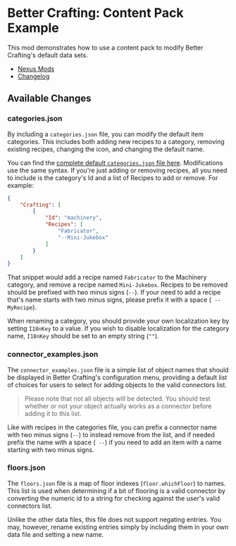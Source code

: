 # Better Crafting: Content Pack Example

This mod demonstrates how to use a content pack to modify
Better Crafting's default data sets.

* [Nexus Mods](https://www.nexusmods.com/stardewvalley/mods/11115/)
* [Changelog](https://github.com/KhloeLeclair/StardewMods/blob/main/BetterCrafting.Example/CHANGELOG.md)


## Available Changes

### categories.json

By including a `categories.json` file, you can modify the default item
categories. This includes both adding new recipes to a category, removing
existing recipes, changing the icon, and changing the default name.

You can find the [complete default `categories.json` file here](https://github.com/KhloeLeclair/StardewMods/blob/main/BetterCrafting/assets/categories.json).
Modifications use the same syntax. If you're just adding or removing recipes,
all you need to include is the category's Id and a list of Recipes to add or
remove. For example:

```json
{
	"Crafting": [
		{
			"Id": "machinery",
			"Recipes": [
				"Fabricator",
				"--Mini-Jukebox"
			]
		}
	]
}
```

That snippet would add a recipe named `Fabricator` to the Machinery category,
and remove a recipe named `Mini-Jukebox`. Recipes to be removed should be
prefixed with two minus signs (`--`). If your need to add a recipe that's
name starts with two minus signs, please prefix it with a space (` --MyRecipe`).

When renaming a category, you should provide your own localization key by
setting `I18nKey` to a value. If you wish to disable localization for the
category name, `I18nKey` should be set to an empty string (`""`).


### connector_examples.json

The `connector_examples.json` file is a simple list of object names that should
be displayed in Better Crafting's configuration menu, providing a default list
of choices for users to select for adding objects to the valid connectors list.

> Please note that not all objects will be detected. You should test whether or
> not your object actually works as a connector before adding it to this list.

Like with recipes in the categories file, you can prefix a connector name with
two minus signs (`--`) to instead remove from the list, and if needed prefix the
name with a space (` --`) if you need to add an item with a name starting with
two minus signs.


### floors.json

The `floors.json` file is a map of floor indexes (`floor.whichFloor`) to names.
This list is used when determining if a bit of flooring is a valid connector
by converting the numeric id to a string for checking against the user's valid
connectors list.

Unlike the other data files, this file does not support negating entries. You
may, however, rename existing entries simply by including them in your own data
file and setting a new name.
